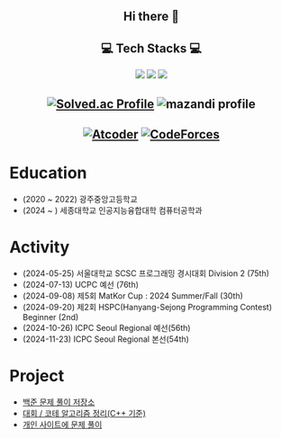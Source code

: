 <h2 align="center"> Hi there 👋 </h2>
<h2 align="center"> 💻 Tech Stacks 💻 </h2>

<p align="center"> 
  <img src="https://img.shields.io/badge/Java-FF9A00?style=flat-square&logo=openjdk&logoColor=white"/>
  <img src="https://img.shields.io/badge/C-239DFF?style=flat-square&logo=c&logoColor=white"/>
  <img src="https://img.shields.io/badge/C++-00599C?style=flat-square&logo=cplusplus&logoColor=white"/>
</p>

<h2 align="center"> 
  
  [![Solved.ac Profile](http://mazassumnida.wtf/api/v2/generate_badge?boj=rlatjwls3333)](https://solved.ac/rlatjwls3333/)
  ![mazandi profile](http://mazandi.herokuapp.com/api?handle=rlatjwls3333&theme=dark)
  
</h2>
<h2 align="center">
  
  [![Atcoder](https://atcoder.junah.dev/v1/generate_badge?name=rlatjwls7882)](https://atcoder.jp/users/rlatjwls7882)
  [![CodeForces](https://cf.leed.at?id=rlatjwls7882)](https://codeforces.com/profile/rlatjwls7882)
</h2>

# Education
- (2020 ~ 2022) 광주중앙고등학교
- (2024 ~ ) 세종대학교 인공지능융합대학 컴퓨터공학과

# Activity
- (2024-05-25) 서울대학교 SCSC 프로그래밍 경시대회 Division 2 (75th)
- (2024-07-13) UCPC 예선 (76th)
- (2024-09-08) 제5회 MatKor Cup : 2024 Summer/Fall (30th)
- (2024-09-20) 제2회 HSPC(Hanyang-Sejong Programming Contest) Beginner (2nd)
- (2024-10-26) ICPC Seoul Regional 예선(56th)
- (2024-11-23) ICPC Seoul Regional 본선(54th)

# Project
- [백준 문제 풀이 저장소](https://github.com/rlatjwls7882/Baekjoon)
- [대회 / 코테 알고리즘 정리(C++ 기준)](https://github.com/rlatjwls7882/Cpp-Algorithms)
- [개인 사이트에 문제 풀이](https://projectbpm.kro.kr/rlatjwls7882@gmail.com)
